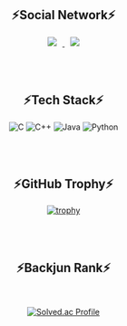 <div align = "center">

## ⚡Social Network⚡

<a href="https://instagram.com/0mini_00">
    <img 
        src="http://img.shields.io/badge/-Instagram-black?style=flat&logo=Instagram&link=https://instagram.com/0mini_00/"
        style="height : auto; margin-left : 10px; margin-right : 10px;"/>
</a>
<a href="https://blog.naver.com/dudalsrkwhr4">
    <img 
        src="http://img.shields.io/badge/-Tech%20Blog-655ced?style=flat&logo=github&link=https://blog.naver.com/dudalsrkwhr4"
        style="height : auto; margin-left : 10px; margin-right : 10px;"/>
</a>

<br/><br/>

## ⚡Tech Stack⚡
  
![C](https://img.shields.io/badge/C-A8B9CC.svg?&style=for-the-badge&logo=C&logoColor=black)
![C++](https://img.shields.io/badge/C++-00599C.svg?&style=for-the-badge&logo=Cplusplus&logoColor=white)
![Java](https://img.shields.io/badge/Java-007396.svg?&style=for-the-badge&logo=Java&logoColor=white)
![Python](https://img.shields.io/badge/Python-3776AB.svg?&style=for-the-badge&logo=Python&logoColor=white)
  
<br/><br/>
  
## ⚡GitHub Trophy⚡
  
[![trophy](https://github-profile-trophy.vercel.app/?username=Go-YM)](https://github.com/ryo-ma/github-profile-trophy)
  
</div>

<br/><br/>

<div align = "center">

## ⚡Backjun Rank⚡
  
<br/>
  
[![Solved.ac Profile](http://mazassumnida.wtf/api/v2/generate_badge?boj=dudalsrkwhr4)](https://solved.ac/dudalsrkwhr4)
  
<br/>
   
</div>
